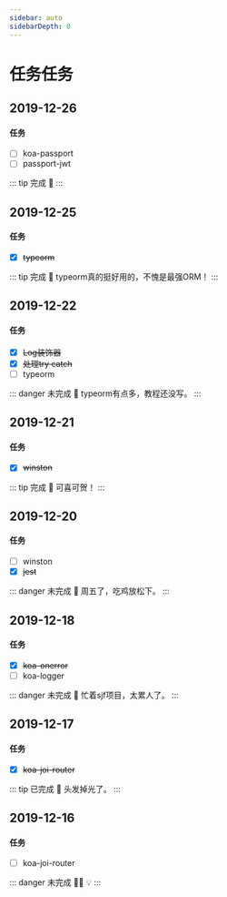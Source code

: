```yaml
---
sidebar: auto
sidebarDepth: 0
---
```

# 任务任务

## 2019-12-26
#### 任务
- [ ] koa-passport
- [ ] passport-jwt

::: tip 完成
:loudspeaker: 
:::

## 2019-12-25
#### 任务
- [X] ~~typeorm~~

::: tip 完成
:loudspeaker: typeorm真的挺好用的，不愧是最强ORM！
:::

## 2019-12-22
#### 任务
- [X] ~~Log装饰器~~
- [X] ~~处理try catch~~
- [ ] typeorm

::: danger 未完成
:loudspeaker: typeorm有点多，教程还没写。
:::

## 2019-12-21
#### 任务
- [X] ~~winston~~

::: tip 完成
:loudspeaker: 可喜可贺！
:::

## 2019-12-20
#### 任务
- [ ] winston
- [X] ~~jest~~

::: danger 未完成
:loudspeaker: 周五了，吃鸡放松下。
:::

## 2019-12-18
#### 任务
- [X] ~~koa-onerror~~
- [ ] koa-logger

::: danger 未完成
:loudspeaker: 忙着sjf项目，太累人了。
:::

## 2019-12-17
#### 任务
- [X] ~~koa-joi-router~~

::: tip 已完成
:loudspeaker: 头发掉光了。
:::

## 2019-12-16
#### 任务
- [ ] koa-joi-router

::: danger 未完成
:slightly_frowning_face::imp: :bulb:
:::